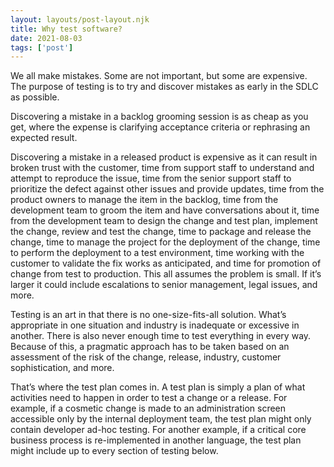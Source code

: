 ```yaml
---
layout: layouts/post-layout.njk
title: Why test software?
date: 2021-08-03
tags: ['post']
---
```

      
We all make mistakes.  Some are not important, but some are expensive.  The purpose of testing is to try and discover mistakes as early in the SDLC as possible.

Discovering a mistake in a backlog grooming session is as cheap as you get, where the expense is clarifying acceptance criteria or rephrasing an expected result.

Discovering a mistake in a released product is expensive as it can result in broken trust with the customer, time from support staff to understand and attempt to reproduce the issue, time from the senior support staff to prioritize the defect against other issues and provide updates, time from the product owners to manage the item in the backlog, time from the development team to groom the item and have conversations about it, time from the development team to design the change and test plan, implement the change, review and test the change, time to package and release the change, time to manage the project for the deployment of the change, time to perform the deployment to a test environment, time working with the customer to validate the fix works as anticipated, and time for promotion of change from test to production.  This all assumes the problem is small.  If it’s larger it could include escalations to senior management, legal issues, and more.

Testing is an art in that there is no one-size-fits-all solution.  What’s appropriate in one situation and industry is inadequate or excessive in another.  There is also never enough time to test everything in every way.  Because of this, a pragmatic approach has to be taken based on an assessment of the risk of the change, release, industry, customer sophistication, and more.

That’s where the test plan comes in.  A test plan is simply a plan of what activities need to happen in order to test a change or a release.  For example, if a cosmetic change is made to an administration screen accessible only by the internal deployment team, the test plan might only contain developer ad-hoc testing.  For another example, if a critical core business process is re-implemented in another language, the test plan might include up to every section of testing below.
